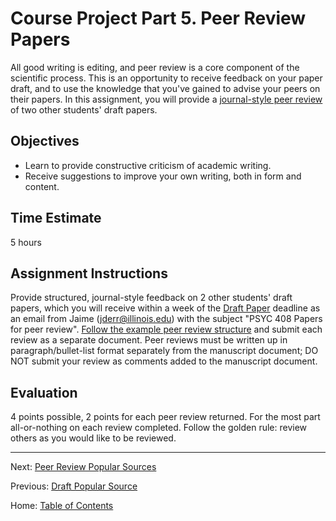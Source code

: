 # Course Project Part 5. Peer Review Papers

All good writing is editing, and peer review is a core component of the scientific process. This is an opportunity to receive feedback on your paper draft, and to use the knowledge that you've gained to advise your peers on their papers. In this assignment, you will provide a [journal-style peer review](../materials/template_peer_review.md) of two other students' draft papers.

## Objectives

- Learn to provide constructive criticism of academic writing.
- Receive suggestions to improve your own writing, both in form and content.

## Time Estimate

5 hours

## Assignment Instructions

Provide structured, journal-style feedback on 2 other students' draft papers, which you will receive within a week of the [Draft Paper](3_draft_paper.md) deadline as an email from Jaime (jderr@illinois.edu) with the subject "PSYC 408 Papers for peer review". [Follow the example peer review structure](../materials/template_peer_review.md) and submit each review as a separate document. Peer reviews must be written up in paragraph/bullet-list format separately from the manuscript document; DO NOT submit your review as comments added to the manuscript document.

## Evaluation

4 points possible, 2 points for each peer review returned. For the most part all-or-nothing on each review completed. Follow the golden rule: review others as you would like to be reviewed.

------------

Next: [Peer Review Popular Sources](6_peer_review_popular_sources.md)

Previous: [Draft Popular Source](4_draft_popular_source.md)

Home: [Table of Contents](../README.md)
